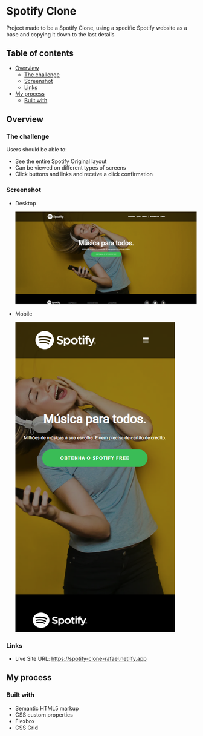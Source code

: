 # Spotify Clone

Project made to be a Spotify Clone, using a specific Spotify website as a base and copying it down to the last details

## Table of contents

- [Overview](#overview)
  - [The challenge](#the-challenge)
  - [Screenshot](#screenshot)
  - [Links](#links)
- [My process](#my-process)
  - [Built with](#built-with)

## Overview

### The challenge

Users should be able to:

- See the entire Spotify Original layout
- Can be viewed on different types of screens
- Click buttons and links and receive a click confirmation

### Screenshot

  - Desktop
  
    ![](images/desktop.png)
    
  - Mobile
  
    ![](images/mobile.png)

### Links

- Live Site URL: https://spotify-clone-rafael.netlify.app

## My process

### Built with

- Semantic HTML5 markup
- CSS custom properties
- Flexbox
- CSS Grid
